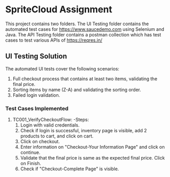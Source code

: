 # SpriteCloud Assignment

This project contains two folders. The UI Testing folder contains the automated test cases for https://www.saucedemo.com using Selenium and Java. The API Testing folder contains a postman collection which has test cases to test various APIs of https://reqres.in/

## UI Testing Solution

The automated UI tests cover the following scenarios:
 1. Full checkout process that contains at least two items, validating the final price.
 2. Sorting items by name (Z-A) and validating the sorting order.
 3. Failed login validation.

### Test Cases Implemented

1. TC001_VerifyCheckoutFlow:
   -Steps:
   1. Login with valid credentials.
   2. Check if login is successful, inventory page is visible, add 2 products to cart, and click on cart.
   3. Click on checkout.
   4. Enter information on "Checkout-Your Information Page" and click on continue.
   5. Validate that the final price is same as the expected final price. Click on Finish.
   7. Check if "Checkout-Complete Page" is visible.

